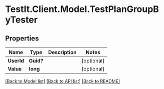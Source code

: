 # TestIt.Client.Model.TestPlanGroupByTester

## Properties

Name | Type | Description | Notes
------------ | ------------- | ------------- | -------------
**UserId** | **Guid?** |  | [optional] 
**Value** | **long** |  | [optional] 

[[Back to Model list]](../README.md#documentation-for-models) [[Back to API list]](../README.md#documentation-for-api-endpoints) [[Back to README]](../README.md)

